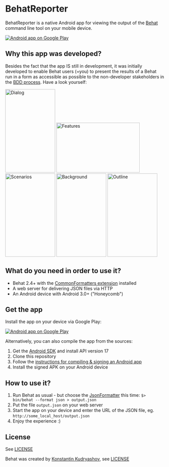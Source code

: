 BehatReporter
=============

BehatReporter is a native Android app for viewing the output of the [Behat](https://github.com/Behat/Behat) command line tool on your mobile device.

<a href="https://play.google.com/store/apps/details?id=headrevision.BehatReporter">
  <img alt="Android app on Google Play"
       src="https://developer.android.com/images/brand/en_app_rgb_wo_60.png" />
</a>

Why this app was developed?
---------------------------
Besides the fact that the app IS still in development, it was initially developed to enable Behat users (=you) to present the results of a Behat run in a form as accessible as possible to the non-developer stakeholders in the [BDD process](http://www.ymc.ch/en/behavior-driven-development-with-behat-co-more-than-just-testing). Have a look yourself:

<a href="https://github.com/headrevision/BehatReporter/raw/master/doc/screenshot_dialog.png"><img src="https://github.com/headrevision/BehatReporter/raw/master/doc/screenshot_dialog.png" alt="Dialog" width="158" height="264"></a>
<a href="https://github.com/headrevision/BehatReporter/raw/master/doc/screenshot_features.png"><img src="https://github.com/headrevision/BehatReporter/raw/master/doc/screenshot_features.png" alt="Features" width="264" height="158"></a>
<a href="https://github.com/headrevision/BehatReporter/raw/master/doc/screenshot_scenarios.png"><img src="https://github.com/headrevision/BehatReporter/raw/master/doc/screenshot_scenarios.png" alt="Scenarios" width="158" height="264"></a>
<a href="https://github.com/headrevision/BehatReporter/raw/master/doc/screenshot_background.png"><img src="https://github.com/headrevision/BehatReporter/raw/master/doc/screenshot_background.png" alt="Background" width="158" height="264"></a>
<a href="https://github.com/headrevision/BehatReporter/raw/master/doc/screenshot_outline.png"><img src="https://github.com/headrevision/BehatReporter/raw/master/doc/screenshot_outline.png" alt="Outline" width="158" height="264"></a>

What do you need in order to use it?
------------------------------------

- Behat 2.4+ with the [CommonFormatters extension](https://github.com/Behat/CommonFormatters/blob/master/doc/index.rst) installed
- A web server for delivering JSON files via HTTP
- An Android device with Android 3.0+ ("Honeycomb")

Get the app 
-----------

Install the app on your device via Google Play:

<a href="https://play.google.com/store/apps/details?id=headrevision.BehatReporter">
  <img alt="Android app on Google Play"
       src="https://developer.android.com/images/brand/en_app_rgb_wo_45.png" />
</a>

Alternatively, you can also compile the app from the sources:

1. Get the [Android SDK](http://developer.android.com/sdk/index.html) and install API version 17
2. Clone this repository
3. Follow the [instructions for compiling & signing an Android app](http://developer.android.com/tools/publishing/app-signing.html#releasemode)
4. Install the signed APK on your Android device

How to use it?
--------------

1. Run Behat as usual - but choose the [JsonFormatter](https://github.com/Behat/CommonFormatters/blob/master/src/Behat/CommonFormatters/JsonFormatter.php) this time: `$> bin/behat --format json > output.json`
2. Put the file `output.json` on your web server
3. Start the app on your device and enter the URL of the JSON file, eg. `http://some_local_host/output.json`
4. Enjoy the experience :)

License
-------

See [LICENSE](https://github.com/headrevision/BehatReporter/raw/master/LICENSE)

Behat was created by [Konstantin Kudryashov](https://github.com/everzet), see [LICENSE](https://github.com/Behat/Behat/raw/master/LICENSE) 
